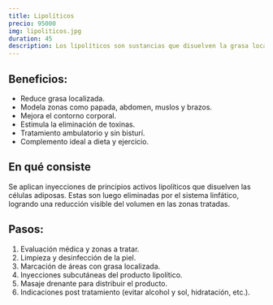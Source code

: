 ```yaml
---
title: Lipolíticos
precio: 95000
img: lipoliticos.jpg
duration: 45
description: Los lipolíticos son sustancias que disuelven la grasa localizada en áreas específicas del cuerpo o rostro. Son una opción no invasiva para modelar la figura y definir contornos sin recurrir a cirugía.
---
```


## Beneficios:
- Reduce grasa localizada.
- Modela zonas como papada, abdomen, muslos y brazos.
- Mejora el contorno corporal.
- Estimula la eliminación de toxinas.
- Tratamiento ambulatorio y sin bisturí.
- Complemento ideal a dieta y ejercicio.

## En qué consiste
Se aplican inyecciones de principios activos lipolíticos que disuelven las células adiposas. Estas son luego eliminadas por el sistema linfático, logrando una reducción visible del volumen en las zonas tratadas.

## Pasos:

1. Evaluación médica y zonas a tratar.
2. Limpieza y desinfección de la piel.
3. Marcación de áreas con grasa localizada.
4. Inyecciones subcutáneas del producto lipolítico.
5. Masaje drenante para distribuir el producto.
6. Indicaciones post tratamiento (evitar alcohol y sol, hidratación, etc.).
